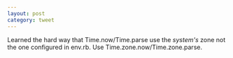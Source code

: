```yaml
---
layout: post
category: tweet
---
```

Learned the hard way that Time.now/Time.parse use the _system's_ zone not the one configured in env.rb. Use Time.zone.now/Time.zone.parse.

